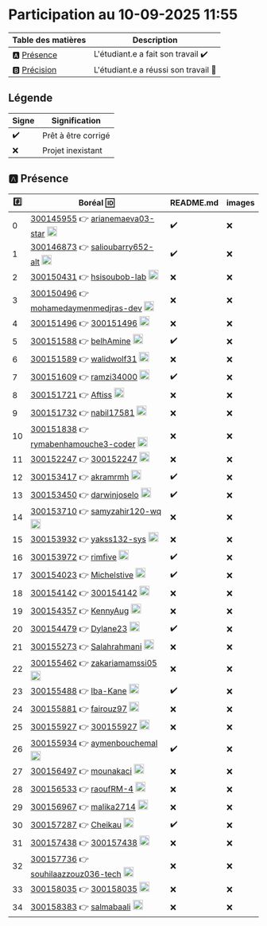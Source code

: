 # Participation au 10-09-2025 11:55

| Table des matières            | Description                                             |
|-------------------------------|---------------------------------------------------------|
| :a: [Présence](#a-présence)   | L'étudiant.e a fait son travail    :heavy_check_mark:   |
| :b: [Précision](#b-précision) | L'étudiant.e a réussi son travail  :tada:               |

## Légende

| Signe              | Signification                 |
|--------------------|-------------------------------|
| :heavy_check_mark: | Prêt à être corrigé           |
| :x:                | Projet inexistant             |

## :a: Présence

|:hash:| Boréal :id:                | README.md    | images |
|------|----------------------------|--------------|--------|
| 0 | [300145955](../300145955/README.md) :point_right: [arianemaeva03-star](https://github.com/arianemaeva03-star) <image src='https://avatars0.githubusercontent.com/u/583231?s=460&v=4' width=20 height=20></image> | :heavy_check_mark: | :x: |
| 1 | [300146873](../300146873/README.md) :point_right: [salioubarry652-alt](https://github.com/salioubarry652-alt) <image src='https://avatars0.githubusercontent.com/u/583231?s=460&v=4' width=20 height=20></image> | :heavy_check_mark: | :x: |
| 2 | [300150431](../300150431/README.md) :point_right: [hsisoubob-lab](https://github.com/hsisoubob-lab) <image src='https://avatars0.githubusercontent.com/u/583231?s=460&v=4' width=20 height=20></image> | :x: | :x: |
| 3 | [300150496](../300150496/README.md) :point_right: [mohamedaymenmedjras-dev](https://github.com/mohamedaymenmedjras-dev) <image src='https://avatars0.githubusercontent.com/u/583231?s=460&v=4' width=20 height=20></image> | :x: | :x: |
| 4 | [300151496](../300151496/README.md) :point_right: [300151496](https://github.com/300151496) <image src='https://avatars0.githubusercontent.com/u/125617838?s=460&v=4' width=20 height=20></image> | :x: | :x: |
| 5 | [300151588](../300151588/README.md) :point_right: [belhAmine](https://github.com/belhAmine) <image src='https://avatars0.githubusercontent.com/u/583231?s=460&v=4' width=20 height=20></image> | :heavy_check_mark: | :x: |
| 6 | [300151589](../300151589/README.md) :point_right: [walidwolf31](https://github.com/walidwolf31) <image src='https://avatars0.githubusercontent.com/u/583231?s=460&v=4' width=20 height=20></image> | :x: | :x: |
| 7 | [300151609](../300151609/README.md) :point_right: [ramzi34000](https://github.com/ramzi34000) <image src='https://avatars0.githubusercontent.com/u/157492270?s=460&v=4' width=20 height=20></image> | :heavy_check_mark: | :x: |
| 8 | [300151721](../300151721/README.md) :point_right: [Aftiss](https://github.com/Aftiss) <image src='https://avatars0.githubusercontent.com/u/583231?s=460&v=4' width=20 height=20></image> | :x: | :x: |
| 9 | [300151732](../300151732/README.md) :point_right: [nabil17581](https://github.com/nabil17581) <image src='https://avatars0.githubusercontent.com/u/583231?s=460&v=4' width=20 height=20></image> | :x: | :x: |
| 10 | [300151838](../300151838/README.md) :point_right: [rymabenhamouche3-coder](https://github.com/rymabenhamouche3-coder) <image src='https://avatars0.githubusercontent.com/u/583231?s=460&v=4' width=20 height=20></image> | :x: | :x: |
| 11 | [300152247](../300152247/README.md) :point_right: [300152247](https://github.com/300152247) <image src='https://avatars0.githubusercontent.com/u/583231?s=460&v=4' width=20 height=20></image> | :x: | :x: |
| 12 | [300153417](../300153417/README.md) :point_right: [akramrmh](https://github.com/akramrmh) <image src='https://avatars0.githubusercontent.com/u/583231?s=460&v=4' width=20 height=20></image> | :heavy_check_mark: | :x: |
| 13 | [300153450](../300153450/README.md) :point_right: [darwinjoselo](https://github.com/darwinjoselo) <image src='https://avatars0.githubusercontent.com/u/583231?s=460&v=4' width=20 height=20></image> | :heavy_check_mark: | :x: |
| 14 | [300153710](../300153710/README.md) :point_right: [samyzahir120-wq](https://github.com/samyzahir120-wq) <image src='https://avatars0.githubusercontent.com/u/583231?s=460&v=4' width=20 height=20></image> | :x: | :x: |
| 15 | [300153932](../300153932/README.md) :point_right: [yakss132-sys](https://github.com/yakss132-sys) <image src='https://avatars0.githubusercontent.com/u/583231?s=460&v=4' width=20 height=20></image> | :x: | :x: |
| 16 | [300153972](../300153972/README.md) :point_right: [rimfive](https://github.com/rimfive) <image src='https://avatars0.githubusercontent.com/u/583231?s=460&v=4' width=20 height=20></image> | :heavy_check_mark: | :x: |
| 17 | [300154023](../300154023/README.md) :point_right: [Michelstive](https://github.com/Michelstive) <image src='https://avatars0.githubusercontent.com/u/583231?s=460&v=4' width=20 height=20></image> | :heavy_check_mark: | :x: |
| 18 | [300154142](../300154142/README.md) :point_right: [300154142](https://github.com/300154142) <image src='https://avatars0.githubusercontent.com/u/583231?s=460&v=4' width=20 height=20></image> | :x: | :x: |
| 19 | [300154357](../300154357/README.md) :point_right: [KennyAug](https://github.com/KennyAug) <image src='https://avatars0.githubusercontent.com/u/583231?s=460&v=4' width=20 height=20></image> | :x: | :x: |
| 20 | [300154479](../300154479/README.md) :point_right: [Dylane23](https://github.com/Dylane23) <image src='https://avatars0.githubusercontent.com/u/583231?s=460&v=4' width=20 height=20></image> | :heavy_check_mark: | :x: |
| 21 | [300155273](../300155273/README.md) :point_right: [Salahrahmani](https://github.com/Salahrahmani) <image src='https://avatars0.githubusercontent.com/u/583231?s=460&v=4' width=20 height=20></image> | :x: | :x: |
| 22 | [300155462](../300155462/README.md) :point_right: [zakariamamssi05](https://github.com/zakariamamssi05) <image src='https://avatars0.githubusercontent.com/u/195238262?s=460&v=4' width=20 height=20></image> | :x: | :x: |
| 23 | [300155488](../300155488/README.md) :point_right: [Iba-Kane](https://github.com/Iba-Kane) <image src='https://avatars0.githubusercontent.com/u/583231?s=460&v=4' width=20 height=20></image> | :heavy_check_mark: | :x: |
| 24 | [300155881](../300155881/README.md) :point_right: [fairouz97](https://github.com/fairouz97) <image src='https://avatars0.githubusercontent.com/u/129418622?s=460&v=4' width=20 height=20></image> | :x: | :x: |
| 25 | [300155927](../300155927/README.md) :point_right: [300155927](https://github.com/300155927) <image src='https://avatars0.githubusercontent.com/u/?s=460&v=4' width=20 height=20></image> | :x: | :x: |
| 26 | [300155934](../300155934/README.md) :point_right: [aymenbouchemal](https://github.com/aymenbouchemal) <image src='https://avatars0.githubusercontent.com/u/?s=460&v=4' width=20 height=20></image> | :heavy_check_mark: | :x: |
| 27 | [300156497](../300156497/README.md) :point_right: [mounakaci](https://github.com/mounakaci) <image src='https://avatars0.githubusercontent.com/u/?s=460&v=4' width=20 height=20></image> | :x: | :x: |
| 28 | [300156533](../300156533/README.md) :point_right: [raoufRM-4](https://github.com/raoufRM-4) <image src='https://avatars0.githubusercontent.com/u/?s=460&v=4' width=20 height=20></image> | :x: | :x: |
| 29 | [300156967](../300156967/README.md) :point_right: [malika2714](https://github.com/malika2714) <image src='https://avatars0.githubusercontent.com/u/?s=460&v=4' width=20 height=20></image> | :x: | :x: |
| 30 | [300157287](../300157287/README.md) :point_right: [Cheikau](https://github.com/Cheikau) <image src='https://avatars0.githubusercontent.com/u/?s=460&v=4' width=20 height=20></image> | :heavy_check_mark: | :x: |
| 31 | [300157438](../300157438/README.md) :point_right: [300157438](https://github.com/300157438) <image src='https://avatars0.githubusercontent.com/u/?s=460&v=4' width=20 height=20></image> | :x: | :x: |
| 32 | [300157736](../300157736/README.md) :point_right: [souhilaazzouz036-tech](https://github.com/souhilaazzouz036-tech) <image src='https://avatars0.githubusercontent.com/u/?s=460&v=4' width=20 height=20></image> | :x: | :x: |
| 33 | [300158035](../300158035/README.md) :point_right: [300158035](https://github.com/300158035) <image src='https://avatars0.githubusercontent.com/u/?s=460&v=4' width=20 height=20></image> | :x: | :x: |
| 34 | [300158383](../300158383/README.md) :point_right: [salmabaali](https://github.com/salmabaali) <image src='https://avatars0.githubusercontent.com/u/?s=460&v=4' width=20 height=20></image> | :x: | :x: |
